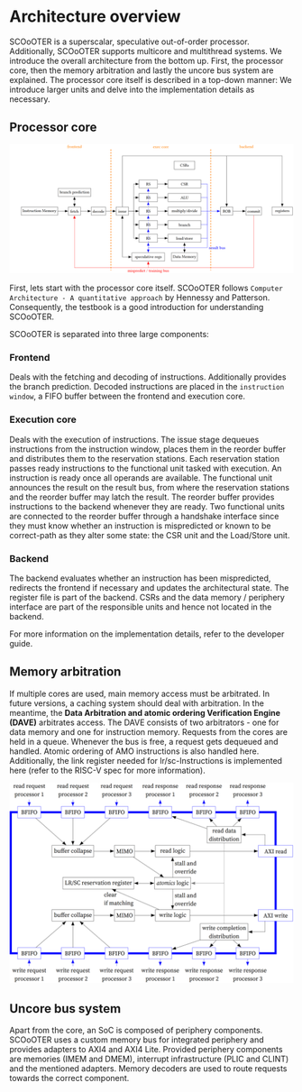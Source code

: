 # Architecture overview

SCOoOTER is a superscalar, speculative out-of-order processor. Additionally, SCOoOTER supports multicore and multithread systems. We introduce the overall architecture from the bottom up. First, the processor core, then the memory arbitration and lastly the uncore bus system are explained. The processor core itself is described in a top-down manner: We introduce larger units and delve into the implementation details as necessary.

## Processor core

![](../fig/scooter_arch.png)

First, lets start with the processor core itself. SCOoOTER follows `Computer Architecture - A quantitative approach` by Hennessy and Patterson. Consequently, the testbook is a good introduction for understanding SCOoOTER.

SCOoOTER is separated into three large components:

### Frontend

Deals with the fetching and decoding of instructions. Additionally provides the branch prediction. Decoded instructions are placed in the `instruction window`, a FIFO buffer between the frontend and execution core.

### Execution core

Deals with the execution of instructions. The issue stage dequeues instructions from the instruction window, places them in the reorder buffer and distributes them to the reservation stations. Each reservation station passes ready instructions to the functional unit tasked with execution. An instruction is ready once all operands are available. The functional unit announces the result on the result bus, from where the reservation stations and the reorder buffer may latch the result. The reorder buffer provides instructions to the backend whenever they are ready. Two functional units are connected to the reorder buffer through a handshake interface since they must know whether an instruction is mispredicted or known to be correct-path as they alter some state: the CSR unit and the Load/Store unit.

### Backend

The backend evaluates whether an instruction has been mispredicted, redirects the frontend if necessary and updates the architectural state. The register file is part of the backend. CSRs and the data memory / periphery interface are part of the responsible units and hence not located in the backend.

For more information on the implementation details, refer to the developer guide.

## Memory arbitration

If multiple cores are used, main memory access must be arbitrated. In future versions, a caching system should deal with arbitration. In the meantime, the __Data Arbitration and atomic ordering Verification Engine (DAVE)__ arbitrates access. The DAVE consists of two arbitrators - one for data memory and one for instruction memory. Requests from the cores are held in a queue. Whenever the bus is free, a request gets dequeued and handled. Atomic ordering of AMO instructions is also handled here. Additionally, the link register needed for lr/sc-Instructions is implemented here (refer to the RISC-V spec for more information).

![](../fig/arbit.png)

## Uncore bus system

Apart from the core, an SoC is composed of periphery components. SCOoOTER uses a custom memory bus for integrated periphery and provides adapters to AXI4 and AXI4 Lite. Provided periphery components are memories (IMEM and DMEM), interrupt infrastructure (PLIC and CLINT) and the mentioned adapters. Memory decoders are used to route requests towards the correct component.